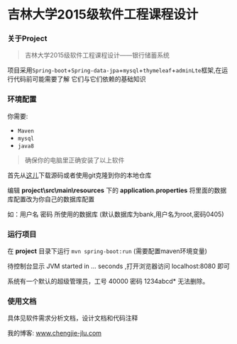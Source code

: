 # 吉林大学2015级软件工程课程设计


### 关于Project

> 吉林大学2015级软件工程课程设计——银行储蓄系统



项目采用`Spring-boot`+`Spring-data-jpa`+`mysql`+`thymeleaf`+`adminLte`框架,在运行代码前可能需要了解
它们与它们依赖的基础知识


### 环境配置

你需要:

* `Maven`
* `mysql`
* `java8`

>  确保你的电脑里正确安装了以上软件


首先从[这儿](https://github.com/Easoncheng0405/Project)下载源码或者使用git克隆到你的本地仓库


编辑 **project\src\main\resources** 下的 **application.properties** 将里面的数据库配置改为你自己的数据库配置


如：用户名 密码 所使用的数据库 (默认数据库为bank,用户名为root,密码0405)

### 运行项目



在 **project** 目录下运行 `mvn spring-boot:run` (需要配置maven环境变量)

待控制台显示 JVM started in ... seconds ,打开浏览器访问 localhost:8080 即可

系统有一个默认的超级管理员，工号 40000 密码 1234abcd* 无法删除。


### 使用文档

具体见软件需求分析文档，设计文档和代码注释


我的博客: www.chengjie-jlu.com

